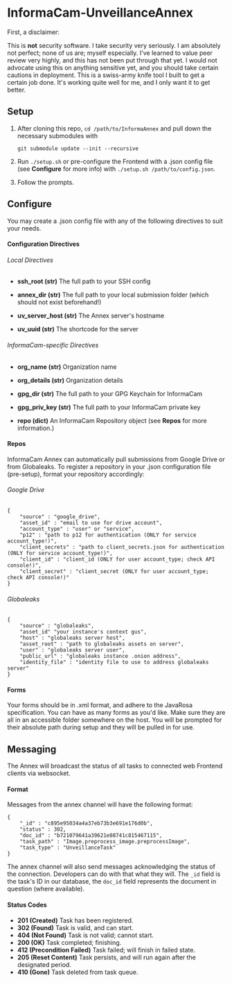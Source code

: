 # InformaCam-UnveillanceAnnex

First, a disclaimer:

This is __not__ security software.  I take security very seriously.  I am absolutely not perfect; none of us are; myself especially.  I've learned to value peer review very highly, and this has not been put through that yet.  I would not advocate using this on anything sensitive yet, and you should take certain cautions in deployment.  This is a swiss-army knife tool I built to get a certain job done.  It's working quite well for me, and I only want it to get better.


## Setup

1.	After cloning this repo, `cd /path/to/InformaAnnex` and pull down the necessary submodules with
	
	`git submodule update --init --recursive`

1.	Run `./setup.sh` or pre-configure the Frontend with a .json config file (see **Configure** for more info) with `./setup.sh /path/to/config.json`.
1.	Follow the prompts.

## Configure

You may create a .json config file with any of the following directives to suit your needs.

#### Configuration Directives

###### Local Directives

*	**ssh_root (str)**
	The full path to your SSH config

*	**annex_dir (str)**
	The full path to your local submission folder (which should not exist beforehand!)

*	**uv_server_host (str)**
	The Annex server's hostname

*	**uv_uuid (str)**
	The shortcode for the server

###### InformaCam-specific Directives

*	**org_name (str)**
	Organization name

*	**org_details (str)**
	Organization details

*	**gpg_dir (str)**
	The full path to your GPG Keychain for InformaCam

*	**gpg_priv_key (str)**
	The full path to your InformaCam private key

*	**repo (dict)**
	An InformaCam Repository object (see **Repos** for more information.)

#### Repos

InformaCam Annex can automatically pull submissions from Google Drive or from Globaleaks.  To register a repository in your .json configuration file (pre-setup), format your repository accordingly:

###### Google Drive

	{
		"source" : "google_drive",
		"asset_id" : "email to use for drive account",
		"account_type" : "user" or "service",
		"p12" : "path to p12 for authentication (ONLY for service account_type!)",
		"client_secrets" : "path to client_secrets.json for authentication (ONLY for service account_type!)",
		"client_id" : "client_id (ONLY for user account_type; check API console!)",
		"client_secret" : "client_secret (ONLY for user account_type; check API console!)"
	}

###### Globaleaks

	{
		"source" : "globaleaks",
		"asset_id" "your instance's context gus",
		"host" : "globaleaks server host",
		"asset_root" : "path to globaleaks assets on server",
		"user" : "globaleaks server user",
		"public_url" : "globaleaks instance .onion address",
		"identity_file" : "identity file to use to address globaleaks server"
	}

#### Forms

Your forms should be in .xml format, and adhere to the JavaRosa specification.  You can have as many forms as you'd like.  Make sure they are all in an accessible folder somewhere on the host.  You will be prompted for their absolute path during setup and they will be pulled in for use.

## Messaging

The Annex will broadcast the status of all tasks to connected web Frontend clients via websocket.

#### Format

Messages from the annex channel will have the following format:

	{
		"_id" : "c895e95034a4a37eb73b3e691e176d0b",
		"status" : 302,
		"doc_id" : "b721079641a39621e08741c815467115",
		"task_path" : "Image.preprocess_image.preprocessImage",
		"task_type" : "UnveillanceTask"
	}

The annex channel will also send messages acknowledging the status of the connection.  Developers can do with that what they will.  The `_id` field is the task's ID in our database, the `doc_id` field represents the document in question (where available).

#### Status Codes

*	**201 (Created)** Task has been registered.
*	**302 (Found)** Task is valid, and can start.
*	**404 (Not Found)** Task is not valid; cannot start.
*	**200 (OK)** Task completed; finishing.
*	**412 (Precondition Failed)** Task failed; will finish in failed state.
*	**205 (Reset Content)** Task persists, and will run again after the designated period.
*	**410 (Gone)** Task deleted from task queue.
